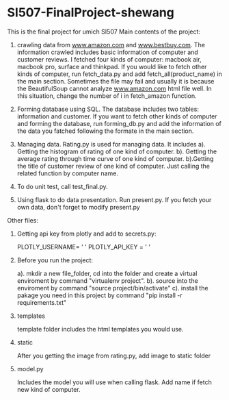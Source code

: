 # SI507-FinalProject-shewang
This is the final project for umich SI507
Main contents of the project:
1. crawling data from www.amazon.com and www.bestbuy.com. The information crawled includes basic information 
   of computer and customer reviews. I fetched four kinds of computer: macbook air, macbook pro, surface and thinkpad.
   If you would like to fetch other kinds of computer, run fetch_data.py and add fetch_all(product_name) in the main section.
   Sometimes the file may fail and usually it is because the BeautifulSoup cannot analyze www.amazon.com html file well.
   In this situation, change the number of i in fetch_amazon function.

2. Forming database using SQL. The database includes two tables: information and customer.
   If you want to fetch other kinds of computer and forming the database, run forming_db.py and add the information of the data
   you fatched following the formate in the main section.

3. Managing data. Rating.py is used for managing data. It includes 
   a). Getting the histogram of rating of one kind of computer. 
   b). Getting the average rating through time curve of one kind of computer. b).Getting the title of customer review of one
       kind of computer. Just calling the related function by computer name.

4. To do unit test, call test_final.py.

5. Using flask to do data presentation. Run present.py. If you fetch your own data, don't forget to modify present.py


Other files:
1. Getting api key from plotly and add to secrets.py:

   PLOTLY_USERNAME= ' '           PLOTLY_API_KEY = ' '
2. Before you run the project:

   a). mkdir a new file_folder, cd into the folder and create a virtual enviroment by command "virtualenv project".
   b). source into the enviroment by command "source project/bin/activate"
   c). install the pakage you need in this project by command "pip install -r requirements.txt"
3. templates

   template folder includes the html templates you would use.
4. static

   After you getting the image from rating.py, add image to static folder
5. model.py

   Includes the model you will use when calling flask. Add name if fetch new kind of computer.
